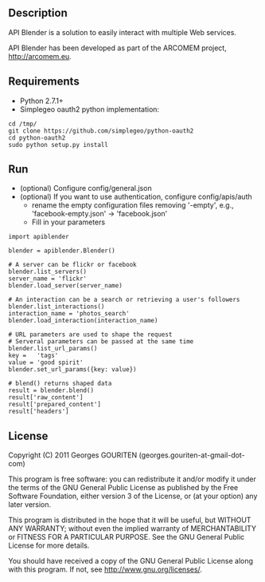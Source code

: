 Description
-------
API Blender is a solution to easily interact with multiple Web services.

API Blender has been developed as part of the
ARCOMEM project, <http://arcomem.eu>.

Requirements
------------
* Python 2.7.1+
* Simplegeo oauth2 python implementation:
```
cd /tmp/
git clone https://github.com/simplegeo/python-oauth2
cd python-oauth2
sudo python setup.py install
```

Run
---
* (optional) Configure config/general.json
* (optional) If you want to use authentication, configure config/apis/auth
    * rename the empty configuration files removing '-empty', e.g.,
      'facebook-empty.json' -> 'facebook.json'
    * Fill in your parameters

```
import apiblender

blender = apiblender.Blender()

# A server can be flickr or facebook  
blender.list_servers()
server_name = 'flickr' 
blender.load_server(server_name) 

# An interaction can be a search or retrieving a user's followers
blender.list_interactions()
interaction_name = 'photos_search'
blender.load_interaction(interaction_name)

# URL parameters are used to shape the request
# Serveral parameters can be passed at the same time
blender.list_url_params()
key =   'tags'
value = 'good spirit'
blender.set_url_params({key: value})

# blend() returns shaped data
result = blender.blend()
result['raw_content']
result['prepared_content']
result['headers']
```

License
-------
Copyright (C) 2011  Georges GOURITEN (georges.gouriten-at-gmail-dot-com)

This program is free software: you can redistribute it and/or modify
it under the terms of the GNU General Public License as published by
the Free Software Foundation, either version 3 of the License, or
(at your option) any later version.

This program is distributed in the hope that it will be useful,
but WITHOUT ANY WARRANTY; without even the implied warranty of
MERCHANTABILITY or FITNESS FOR A PARTICULAR PURPOSE.  See the
GNU General Public License for more details.

You should have received a copy of the GNU General Public License
along with this program.  If not, see <http://www.gnu.org/licenses/>.
